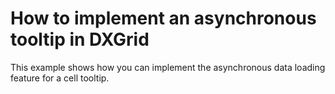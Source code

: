 # How to implement an asynchronous tooltip in DXGrid


<p>This example shows how you can implement the asynchronous data loading feature for a cell tooltip.</p>

<br/>


